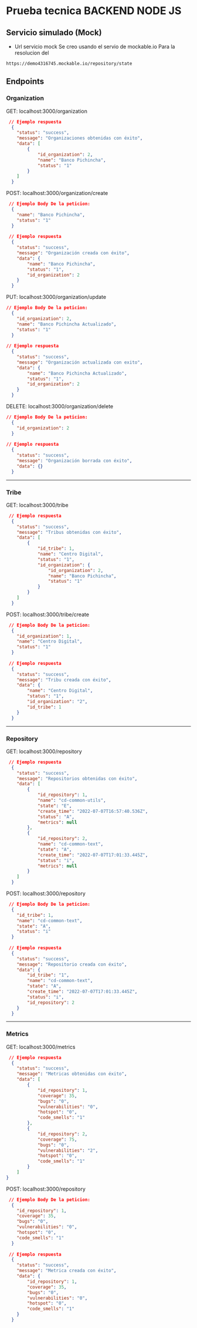 # Prueba tecnica BACKEND NODE JS

## Servicio simulado (Mock)
- Url servicio mock
Se creo usando el servio de mockable.io Para la resolucion del 
```
https://demo4316745.mockable.io/repository/state
```
## Endpoints 

### Organization
GET: localhost:3000/organization
```json
 // Ejemplo respuesta
  {
    "status": "success",
    "message": "Organizaciones obtenidas con éxito",
    "data": [
        {
            "id_organization": 2,
            "name": "Banco Pichincha",
            "status": "1"
        }
    ]
  }
```
POST: localhost:3000/organization/create
```json
 // Ejemplo Body De la peticion:
  {
    "name": "Banco Pichincha",
    "status": "1"
  }
  
 // Ejemplo respuesta
  {
    "status": "success",
    "message": "Organización creada con éxito",
    "data": {
        "name": "Banco Pichincha",
        "status": "1",
        "id_organization": 2
    }
  }
```
PUT: localhost:3000/organization/update
```json
// Ejemplo Body De la peticion:
  {
    "id_organization": 2,
    "name": "Banco Pichincha Actualizado",
    "status": "1"
  }
  
// Ejemplo respuesta
  {
    "status": "success",
    "message": "Organización actualizada con exito",
    "data": {
        "name": "Banco Pichincha Actualizado",
        "status": "1",
        "id_organization": 2
    }
  }
```
DELETE: localhost:3000/organization/delete
```json  
// Ejemplo Body De la peticion:
  {
    "id_organization": 2
  }
  
// Ejemplo respuesta
  {
    "status": "success",
    "message": "Organización borrada con éxito",
    "data": {}
  }
```
---
### Tribe
GET: localhost:3000/tribe
```json
 // Ejemplo respuesta
  {
    "status": "success",
    "message": "Tribus obtenidas con éxito",
    "data": [
        {
            "id_tribe": 1,
            "name": "Centro Digital",
            "status": "1",
            "id_organization": {
                "id_organization": 2,
                "name": "Banco Pichincha",
                "status": "1"
            }
        }
    ]
  }
```
POST: localhost:3000/tribe/create
```json
 // Ejemplo Body De la peticion:
  {
    "id_organization": 1,
    "name": "Centro Digital",
    "status": "1"
  }
  
 // Ejemplo respuesta
  {
    "status": "success",
    "message": "Tribu creada con éxito",
    "data": {
        "name": "Centro Digital",
        "status": "1",
        "id_organization": "2",
        "id_tribe": 1
    }
  }
```
---
### Repository
GET: localhost:3000/repository
```json
 // Ejemplo respuesta
  {
    "status": "success",
    "message": "Repositorios obtenidas con éxito",
    "data": [
        {
            "id_repository": 1,
            "name": "cd-common-utils",
            "state": "E",
            "create_time": "2022-07-07T16:57:40.536Z",
            "status": "A",
            "metrics": null
        },
        {
            "id_repository": 2,
            "name": "cd-common-text",
            "state": "A",
            "create_time": "2022-07-07T17:01:33.445Z",
            "status": "i",
            "metrics": null
        }
    ]
  }
```
POST: localhost:3000/repository
```json
 // Ejemplo Body De la peticion:
  {
    "id_tribe": 1,
    "name": "cd-common-text",
    "state": "A",
    "status": "i"
  }
  
 // Ejemplo respuesta
  {
    "status": "success",
    "message": "Repositorio creada con éxito",
    "data": {
        "id_tribe": "1",
        "name": "cd-common-text",
        "state": "A",
        "create_time": "2022-07-07T17:01:33.445Z",
        "status": "i",
        "id_repository": 2
    }
  }
```
---
### Metrics
GET: localhost:3000/metrics
```json
 // Ejemplo respuesta
  {
    "status": "success",
    "message": "Metricas obtenidas con éxito",
    "data": [
        {
            "id_repository": 1,
            "coverage": 35,
            "bugs": "0",
            "vulnerabilities": "0",
            "hotspot": "0",
            "code_smells": "1"
        },
        {
            "id_repository": 2,
            "coverage": 75,
            "bugs": "0",
            "vulnerabilities": "2",
            "hotspot": "0",
            "code_smells": "1"
        }
    ]
}
```
POST: localhost:3000/repository
```json
 // Ejemplo Body De la peticion:
  {
    "id_repository": 1,
    "coverage": 35,
    "bugs": "0",
    "vulnerabilities": "0",
    "hotspot": "0",
    "code_smells": "1"
  }
  
 // Ejemplo respuesta
  {
    "status": "success",
    "message": "Metrica creada con éxito",
    "data": {
        "id_repository": 1,
        "coverage": 35,
        "bugs": "0",
        "vulnerabilities": "0",
        "hotspot": "0",
        "code_smells": "1"
    }
  }
```
